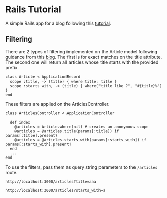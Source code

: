 # Rails Tutorial
A simple Rails app for a blog following this [tutorial](https://guides.rubyonrails.org/getting_started.html).

## Filtering
There are 2 types of filtering implemented on the Article model following guidance from this [blog](https://www.justinweiss.com/articles/search-and-filter-rails-models-without-bloating-your-controller/). The first is for exact matches on the title attribute. The second one will return all articles whose title starts with the provided prefix.
```
class Article < ApplicationRecord
  scope :title, -> (title) { where title: title }
  scope :starts_with, -> (title) { where("title like ?", "#{title}%") }
end
```

These filters are applied on the ArticlesController.
```
class ArticlesController < ApplicationController

  def index
    @articles = Article.where(nil) # creates an anonymous scope
    @articles = @articles.title(params[:title]) if params[:title].present?
    @articles = @articles.starts_with(params[:starts_with]) if params[:starts_with].present?
  end
  ...
end
```

To use the filters, pass them as query string parameters to the `/articles` route.
```
http://localhost:3000/articles?title=aaa
```
```
http://localhost:3000/articles?starts_with=a
```
